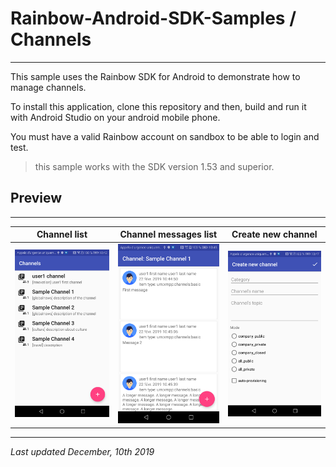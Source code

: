 # Rainbow-Android-SDK-Samples / Channels

---

This sample uses the Rainbow SDK for Android to demonstrate how to manage channels.

To install this application, clone this repository and then, build and run it with Android Studio on your android mobile phone.

You must have a valid Rainbow account on sandbox to be able to login and test.

> this sample works with the SDK version 1.53 and superior.

## Preview

---
Channel list | Channel messages list | Create new channel
---|---|---
![channel list](../../images/channels_list.png) | ![channel_messages_list](../../images/channel_messages_list.png) | ![create new channel](../../images/new_channel.png)

---
_Last updated December, 10th 2019_

